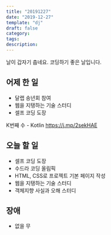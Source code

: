 ```yaml
---
title: "20191227"
date: "2019-12-27"
template: "dj"
draft: false
category: 
tags:
description:
---
```


날이 갑자기 춥네요. 코딩하기 좋은 날입니다.

## 어제 한 일

* 달랩 송년회 참여
* 웹을 지탱하는 기술 스터디
* 셀프 코딩 도장

K번째 수 - Kotlin
<https://j.mp/2sekHAE>

## 오늘 할 일

* 셀프 코딩 도장
* 수드라 코딩 올림픽
* HTML, CSS로 프로젝트 기본 페이지 작성
* 웹을 지탱하는 기술 스터디
* 객체지향 사실과 오해 스터디

## 장애

* 없을 무

